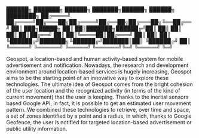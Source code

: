  ██████╗ ███████╗ ██████╗ ███████╗██████╗  ██████╗ ████████╗
██╔════╝ ██╔════╝██╔═══██╗██╔════╝██╔══██╗██╔═══██╗╚══██╔══╝
██║  ███╗█████╗  ██║   ██║███████╗██████╔╝██║   ██║   ██║   
██║   ██║██╔══╝  ██║   ██║╚════██║██╔═══╝ ██║   ██║   ██║   
╚██████╔╝███████╗╚██████╔╝███████║██║     ╚██████╔╝   ██║   
 ╚═════╝ ╚══════╝ ╚═════╝ ╚══════╝╚═╝      ╚═════╝    ╚═╝   
                                                            


Geospot, a location-based and human activity-based system for mobile advertisement and notification. Nowadays, the research and development environment around location-based services is hugely increasing, Geospot aims to be the starting point of an innovative way to explore these technologies. The ultimate idea of Geospot comes from the bright cohesion of the user location and the recognized activity (in terms of the kind of current movement) that the user is keeping. Thanks to the inertial sensors based Google API, in fact, it is possible to get an estimated user movement pattern. We combined these technologies to retrieve, over time and space, a set of zones identified by a point and a radius, in which, thanks to Google Geofence, the user is notified for targeted location-based advertisement or public utility information. 
